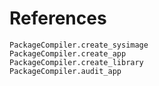 # References

```@docs
PackageCompiler.create_sysimage
PackageCompiler.create_app
PackageCompiler.create_library
PackageCompiler.audit_app
```
